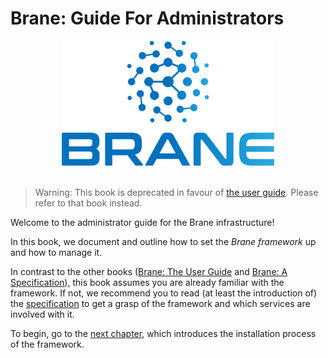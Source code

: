 # Brane: Guide For Administrators

<div align="center"><img src="./assets/img/brane_logo.png" alt="Brane logo" style="height: 200px;"/></div>
<br>

> Warning: This book is deprecated in favour of [the user guide](https://wiki.enablingpersonalizedinterventions.nl/user-guide). Please refer to that book instead.

Welcome to the administrator guide for the Brane infrastructure!

In this book, we document and outline how to set the _Brane framework_ up and how to manage it.

In contrast to the other books ([Brane: The User Guide](https://wiki.enablingpersonalizedinterventions.nl/user-guide) and [Brane: A Specification](https://wiki.enablingpersonalizedinterventions.nl/specification)), this book assumes you are already familiar with the framework. If not, we recommend you to read (at least the introduction of) the [specification](https://wiki.enablingpersonalizedinterventions.nl/specification) to get a grasp of the framework and which services are involved with it.

To begin, go to the [next chapter](./installation/introduction.md), which introduces the installation process of the framework.
